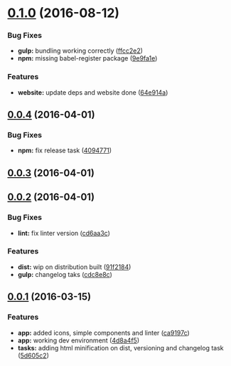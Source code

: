 <a name="0.1.0"></a>
# [0.1.0](https://github.com/hugofqueiros/gulp-es6-boilerplate/compare/v0.0.4...v0.1.0) (2016-08-12)


### Bug Fixes

* **gulp:** bundling working correctly ([ffcc2e2](https://github.com/hugofqueiros/gulp-es6-boilerplate/commit/ffcc2e2))
* **npm:** missing babel-register package ([9e9fa1e](https://github.com/hugofqueiros/gulp-es6-boilerplate/commit/9e9fa1e))


### Features

* **website:** update deps and website done ([64e914a](https://github.com/hugofqueiros/gulp-es6-boilerplate/commit/64e914a))



<a name="0.0.4"></a>
## [0.0.4](https://github.com/hugofqueiros/gulp-es6-boilerplate/compare/v0.0.3...v0.0.4) (2016-04-01)


### Bug Fixes

* **npm:** fix release task ([4094771](https://github.com/hugofqueiros/gulp-es6-boilerplate/commit/4094771))



<a name="0.0.3"></a>
## [0.0.3](https://github.com/hugofqueiros/gulp-es6-boilerplate/compare/v0.0.2...v0.0.3) (2016-04-01)



<a name="0.0.2"></a>
## [0.0.2](https://github.com/hugofqueiros/gulp-es6-boilerplate/compare/v0.0.1...v0.0.2) (2016-04-01)


### Bug Fixes

* **lint:** fix linter version ([cd6aa3c](https://github.com/hugofqueiros/gulp-es6-boilerplate/commit/cd6aa3c))


### Features

* **dist:** wip on distribution built ([91f2184](https://github.com/hugofqueiros/gulp-es6-boilerplate/commit/91f2184))
* **gulp:** changelog taks ([cdc8e8c](https://github.com/hugofqueiros/gulp-es6-boilerplate/commit/cdc8e8c))



<a name="0.0.1"></a>
## [0.0.1](https://github.com/hugofqueiros/gulp-es6-boilerplate/compare/4d8a4f5...v0.0.1) (2016-03-15)


### Features

* **app:** added icons, simple components and linter ([ca9197c](https://github.com/hugofqueiros/gulp-es6-boilerplate/commit/ca9197c))
* **app:** working dev environment ([4d8a4f5](https://github.com/hugofqueiros/gulp-es6-boilerplate/commit/4d8a4f5))
* **tasks:** adding html minification on dist, versioning and changelog task ([5d605c2](https://github.com/hugofqueiros/gulp-es6-boilerplate/commit/5d605c2))



